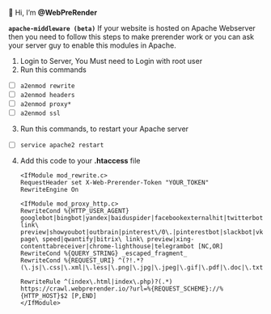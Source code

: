 👋 Hi, I’m **@WebPreRender**

**`apache-middleware (beta)`**
 If your website is hosted on Apache Webserver then you need to follow this steps to make prerender work or you can ask your server guy to enable this modules in Apache.

 1. Login to Server, You Must need to Login with root user
 2. Run this commands
 - [ ] `a2enmod rewrite`
 - [ ] `a2enmod headers`
 - [ ] `a2enmod proxy*`
 - [ ] `a2enmod ssl`
 3. Run this commands, to restart your Apache server
 - [ ] `service apache2 restart`

 4. Add this code to your **.htaccess** file
   
        <IfModule mod_rewrite.c>
        RequestHeader set X-Web-Prerender-Token "YOUR_TOKEN"
        RewriteEngine On

        <IfModule mod_proxy_http.c>
        RewriteCond %{HTTP_USER_AGENT} googlebot|bingbot|yandex|baiduspider|facebookexternalhit|twitterbot|rogerbot|linkedinbot|embedly|quora\ link\ preview|showyoubot|outbrain|pinterest\/0\.|pinterestbot|slackbot|vkShare|W3C_Validator|whatsapp|redditbot|applebot|flipboard|tumblr|bitlybot|skypeuripreview|nuzzel|discordbot|google\ page\ speed|qwantify|bitrix\ link\ preview|xing-contenttabreceiver|chrome-lighthouse|telegrambot [NC,OR]
        RewriteCond %{QUERY_STRING} _escaped_fragment_
        RewriteCond %{REQUEST_URI} ^(?!.*?(\.js|\.css|\.xml|\.less|\.png|\.jpg|\.jpeg|\.gif|\.pdf|\.doc|\.txt|\.ico|\.rss|\.zip|\.mp3|\.rar|\.exe|\.wmv|\.doc|\.avi|\.ppt|\.mpg|\.mpeg|\.tif|\.wav|\.mov|\.psd|\.ai|\.xls|\.mp4|\.m4a|\.swf|\.dat|\.dmg|\.iso|\.flv|\.m4v|\.torrent|\.ttf|\.woff|\.svg))

        RewriteRule ^(index\.html|index\.php)?(.*) https://crawl.webprerender.io/?url=%{REQUEST_SCHEME}://%{HTTP_HOST}$2 [P,END]
        </IfModule>
    </IfModule>

